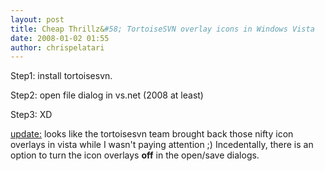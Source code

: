 ```yaml
---
layout: post
title: Cheap Thrillz&#58; TortoiseSVN overlay icons in Windows Vista
date: 2008-01-02 01:55
author: chrispelatari
---
```

<div>

Step1: install tortoisesvn.

Step2: open file dialog in vs.net (2008 at least)

Step3: XD

<span style="text-decoration:underline;">update:</span> looks like the tortoisesvn team brought back those nifty icon overlays in vista while I wasn't paying attention ;) Incedentally, there is an option to turn the icon overlays <span style="font-weight:bold;">off</span> in the open/save dialogs.

&nbsp;

</div>
